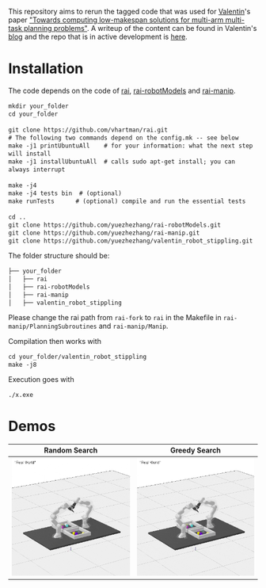 This repository aims to rerun the tagged code that was used for [Valentin](https://vhartmann.com/)'s paper ["Towards computing low-makespan solutions for multi-arm multi-task planning problems"](https://arxiv.org/abs/2305.17527). A writeup of the content can be found in Valentin's [blog](https://vhartmann.com/low-makespan-tamp/) and the repo that is in active development is [here](https://github.com/vhartman/24-data-gen/tree/master). 

# Installation 
The code depends on the code of [rai](https://github.com/vhartman/rai), [rai-robotModels](https://github.com/vhartman/rai-robotModels) and [rai-manip](https://github.com/vhartman/rai-manip).

```
mkdir your_folder
cd your_folder

git clone https://github.com/vhartman/rai.git
# The following two commands depend on the config.mk -- see below
make -j1 printUbuntuAll    # for your information: what the next step will install
make -j1 installUbuntuAll  # calls sudo apt-get install; you can always interrupt

make -j4
make -j4 tests bin  # (optional) 
make runTests      # (optional) compile and run the essential tests

cd ..
git clone https://github.com/yuezhezhang/rai-robotModels.git
git clone https://github.com/yuezhezhang/rai-manip.git 
git clone https://github.com/yuezhezhang/valentin_robot_stippling.git
```

The folder structure should be:
```
├── your_folder
│   ├── rai
│   ├── rai-robotModels
│   ├── rai-manip
│   ├── valentin_robot_stippling
```

Please change the rai path from `rai-fork` to `rai` in the Makefile in `rai-manip/PlanningSubroutines` and `rai-manip/Manip`.

Compilation then works with
```
cd your_folder/valentin_robot_stippling
make -j8
```
Execution goes with
```
./x.exe
```

# Demos

| Random Search | Greedy Search |
|---|---|
<img src="./video/bin_picking/random_search.gif" alt="005" style="zoom: 70%;" /> | <img src="./video/bin_picking/greedy_search.gif" alt="004" style="zoom: 70%;" /> |


